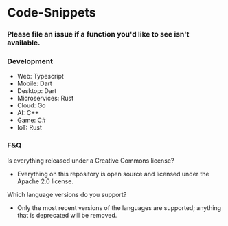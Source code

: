 # Code-Snippets

### Please file an issue if a function you'd like to see isn't available.

### Development
- Web: Typescript
- Mobile: Dart
- Desktop: Dart
- Microservices: Rust
- Cloud: Go
- AI: C++
- Game: C#
- IoT: Rust

### F&Q

Is everything released under a Creative Commons license?
- Everything on this repository is open source and licensed under the Apache 2.0 license.

Which language versions do you support?
- Only the most recent versions of the languages are supported; anything that is deprecated will be removed.
